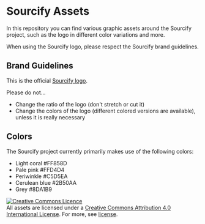 # Sourcify Assets

In this repository you can find various graphic assets around the Sourcify project, such as the logo in different color variations and more. 

When using the Sourcify logo, please respect the Sourcify brand guidelines.

## Brand Guidelines

This is the official [Sourcify logo](/assets/logo-assets-png/sourcify_blue.png).

Please do not...
- Change the ratio of the logo (don't stretch or cut it)
- Change the colors of the logo (different colored versions are available), unless it is really necessary

## Colors

The Sourcify project currently primarily makes use of the following colors:

- Light coral #FF858D
- Pale pink #FFD4D4
- Periwinkle #C5D5EA
- Cerulean blue #2B50AA
- Grey #8DA1B9

<a rel="license" href="http://creativecommons.org/licenses/by/4.0/"><img alt="Creative Commons Licence" style="border-width:0" src="https://i.creativecommons.org/l/by/4.0/88x31.png" /></a><br />All assets are licensed under a <a rel="license" href="http://creativecommons.org/licenses/by/4.0/">Creative Commons Attribution 4.0 International License</a>. For more, see [license](https://github.com/sourcifyeth/assets/tree/master/LICENSE.md).
